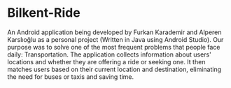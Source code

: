 # Bilkent-Ride
An Android application being developed by Furkan Karademir and Alperen Karslıoğlu as a personal project
(Written in Java using Android Studio).
Our purpose was to solve one of the most frequent problems that people face daily:
Transportation.
The application collects information about users' locations and whether they are offering a ride or
seeking one. It then matches users based on their current location and destination, eliminating
the need for buses or taxis and saving time.

